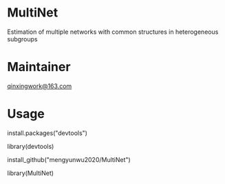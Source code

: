 # MultiNet
Estimation of multiple networks with common structures in heterogeneous subgroups

# Maintainer
qinxingwork@163.com
 
# Usage

install.packages("devtools")

library(devtools)

install_github("mengyunwu2020/MultiNet")

library(MultiNet)
